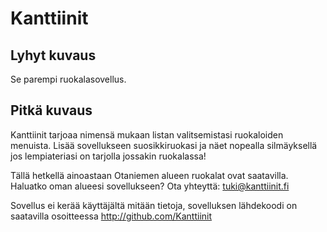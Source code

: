 # Kanttiinit

## Lyhyt kuvaus
Se parempi ruokalasovellus.

## Pitkä kuvaus
Kanttiinit tarjoaa nimensä mukaan listan valitsemistasi ruokaloiden menuista. Lisää sovellukseen suosikkiruokasi ja näet nopealla silmäyksellä jos lempiateriasi on tarjolla jossakin ruokalassa!

Tällä hetkellä ainoastaan Otaniemen alueen ruokalat ovat saatavilla. Haluatko oman alueesi sovellukseen? Ota yhteyttä: tuki@kanttiinit.fi

Sovellus ei kerää käyttäjältä mitään tietoja, sovelluksen lähdekoodi on saatavilla osoitteessa http://github.com/Kanttiinit
